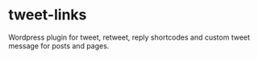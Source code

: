 # tweet-links
Wordpress plugin for tweet, retweet, reply shortcodes and custom tweet message for posts and pages.
